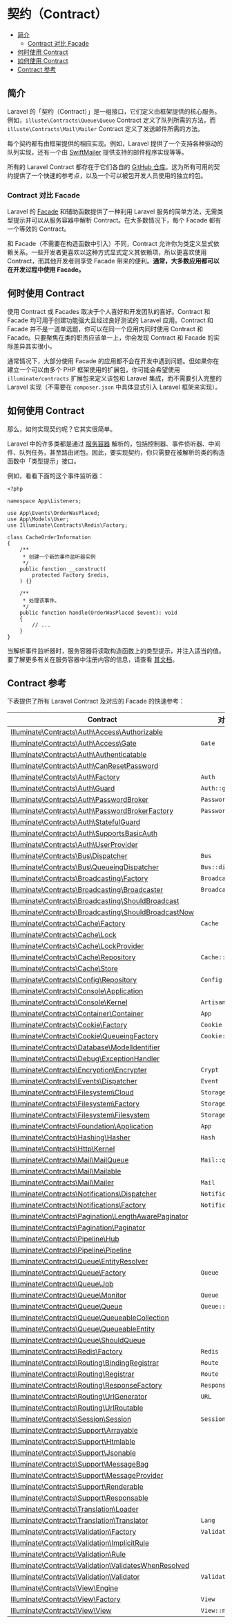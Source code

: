 # 契约（Contract）

- [简介](#introduction)
    - [Contract 对比 Facade](#contracts-vs-facades)
- [何时使用 Contract](#when-to-use-contracts)
- [如何使用 Contract](#how-to-use-contracts)
- [Contract 参考](#contract-reference)

<a name="introduction"></a>
## 简介

Laravel 的「契约（Contract）」是一组接口，它们定义由框架提供的核心服务。例如，`illuste\Contracts\Queue\Queue` Contract 定义了队列所需的方法，而 `illuste\Contracts\Mail\Mailer` Contract 定义了发送邮件所需的方法。

每个契约都有由框架提供的相应实现。例如，Laravel 提供了一个支持各种驱动的队列实现，还有一个由 [SwiftMailer](https://symfony.com/doc/6.0/mailer.html) 提供支持的邮件程序实现等等。

所有的 Laravel Contract 都存在于它们各自的 [GitHub 仓库](https://github.com/illuminate/contracts)。这为所有可用的契约提供了一个快速的参考点，以及一个可以被包开发人员使用的独立的包。

<a name="contracts-vs-facades"></a>
### Contract 对比 Facade

Laravel 的 [Facade](/docs/laravel/10.x/facades) 和辅助函数提供了一种利用 Laravel 服务的简单方法，无需类型提示并可以从服务容器中解析 Contract。在大多数情况下，每个 Facade 都有一个等效的 Contract。

和 Facade（不需要在构造函数中引入）不同，Contract 允许你为类定义显式依赖关系。一些开发者更喜欢以这种方式显式定义其依赖项，所以更喜欢使用 Contract，而其他开发者则享受 Facade 带来的便利。**通常，大多数应用都可以在开发过程中使用 Facade。**


<a name="when-to-use-contracts"></a>
## 何时使用 Contract

使用 Contract 或 Facades 取决于个人喜好和开发团队的喜好。Contract 和 Facade 均可用于创建功能强大且经过良好测试的 Laravel 应用。Contract 和 Facade 并不是一道单选题，你可以在同一个应用内同时使用 Contract 和 Facade。只要聚焦在类的职责应该单一上，你会发现 Contract 和 Facade 的实际差异其实很小。

通常情况下，大部分使用 Facade 的应用都不会在开发中遇到问题。但如果你在建立一个可以由多个 PHP 框架使用的扩展包，你可能会希望使用 `illuminate/contracts` 扩展包来定义该包和 Laravel 集成，而不需要引入完整的 Laravel 实现（不需要在 `composer.json` 中具体显式引入 Laravel 框架来实现）。

<a name="how-to-use-contracts"></a>
## 如何使用 Contract

那么，如何实现契约呢？它其实很简单。

Laravel 中的许多类都是通过 [服务容器](https://learnku.com/docs/Laravel/10.x/container) 解析的，包括控制器、事件侦听器、中间件、队列任务，甚至路由闭包。因此，要实现契约，你只需要在被解析的类的构造函数中「类型提示」接口。

例如，看看下面的这个事件监听器：

    <?php

    namespace App\Listeners;

    use App\Events\OrderWasPlaced;
    use App\Models\User;
    use Illuminate\Contracts\Redis\Factory;

    class CacheOrderInformation
    {
        /**
         * 创建一个新的事件监听器实例
         */
        public function __construct(
            protected Factory $redis,
        ) {}

        /**
         * 处理该事件。
         */
        public function handle(OrderWasPlaced $event): void
        {
            // ...
        }
    }



当解析事件监听器时，服务容器将读取构造函数上的类型提示，并注入适当的值。 要了解更多有关在服务容器中注册内容的信息，请查看 [其文档](/docs/laravel/10.x/container)。

<a name="contract-reference"></a>
## Contract 参考

下表提供了所有 Laravel Contract 及对应的 Facade 的快速参考：

| Contract                                                                                                                                               | 对应的 Facade               |
|--------------------------------------------------------------------------------------------------------------------------------------------------------|----------------------------|
| [Illuminate\Contracts\Auth\Access\Authorizable](https://github.com/illuminate/contracts/blob/laravel/10.x/Auth/Access/Authorizable.php)                 |  &nbsp;                   |
| [Illuminate\Contracts\Auth\Access\Gate](https://github.com/illuminate/contracts/blob/laravel/10.x/Auth/Access/Gate.php)                                 | `Gate`                    |
| [Illuminate\Contracts\Auth\Authenticatable](https://github.com/illuminate/contracts/blob/laravel/10.x/Auth/Authenticatable.php)                         |  &nbsp;                   |
| [Illuminate\Contracts\Auth\CanResetPassword](https://github.com/illuminate/contracts/blob/laravel/10.x/Auth/CanResetPassword.php)                       | &nbsp;                    |
| [Illuminate\Contracts\Auth\Factory](https://github.com/illuminate/contracts/blob/laravel/10.x/Auth/Factory.php)                                         | `Auth`                    |
| [Illuminate\Contracts\Auth\Guard](https://github.com/illuminate/contracts/blob/laravel/10.x/Auth/Guard.php)                                             | `Auth::guard()`           |
| [Illuminate\Contracts\Auth\PasswordBroker](https://github.com/illuminate/contracts/blob/laravel/10.x/Auth/PasswordBroker.php)                           | `Password::broker()`      |
| [Illuminate\Contracts\Auth\PasswordBrokerFactory](https://github.com/illuminate/contracts/blob/laravel/10.x/Auth/PasswordBrokerFactory.php)             | `Password`                |
| [Illuminate\Contracts\Auth\StatefulGuard](https://github.com/illuminate/contracts/blob/laravel/10.x/Auth/StatefulGuard.php)                             | &nbsp;                    |
| [Illuminate\Contracts\Auth\SupportsBasicAuth](https://github.com/illuminate/contracts/blob/laravel/10.x/Auth/SupportsBasicAuth.php)                     | &nbsp;                    |
| [Illuminate\Contracts\Auth\UserProvider](https://github.com/illuminate/contracts/blob/laravel/10.x/Auth/UserProvider.php)                               | &nbsp;                    |
| [Illuminate\Contracts\Bus\Dispatcher](https://github.com/illuminate/contracts/blob/laravel/10.x/Bus/Dispatcher.php)                                     | `Bus`                     |
| [Illuminate\Contracts\Bus\QueueingDispatcher](https://github.com/illuminate/contracts/blob/laravel/10.x/Bus/QueueingDispatcher.php)                     | `Bus::dispatchToQueue()`  |
| [Illuminate\Contracts\Broadcasting\Factory](https://github.com/illuminate/contracts/blob/laravel/10.x/Broadcasting/Factory.php)                         | `Broadcast`               |
| [Illuminate\Contracts\Broadcasting\Broadcaster](https://github.com/illuminate/contracts/blob/laravel/10.x/Broadcasting/Broadcaster.php)                 | `Broadcast::connection()` |
| [Illuminate\Contracts\Broadcasting\ShouldBroadcast](https://github.com/illuminate/contracts/blob/laravel/10.x/Broadcasting/ShouldBroadcast.php)         | &nbsp;                    |
| [Illuminate\Contracts\Broadcasting\ShouldBroadcastNow](https://github.com/illuminate/contracts/blob/laravel/10.x/Broadcasting/ShouldBroadcastNow.php)   | &nbsp;                    |
| [Illuminate\Contracts\Cache\Factory](https://github.com/illuminate/contracts/blob/laravel/10.x/Cache/Factory.php)                                       | `Cache`                   |
| [Illuminate\Contracts\Cache\Lock](https://github.com/illuminate/contracts/blob/laravel/10.x/Cache/Lock.php)                                             | &nbsp;                    |
| [Illuminate\Contracts\Cache\LockProvider](https://github.com/illuminate/contracts/blob/laravel/10.x/Cache/LockProvider.php)                             | &nbsp;                    |
| [Illuminate\Contracts\Cache\Repository](https://github.com/illuminate/contracts/blob/laravel/10.x/Cache/Repository.php)                                 | `Cache::driver()`         |
| [Illuminate\Contracts\Cache\Store](https://github.com/illuminate/contracts/blob/laravel/10.x/Cache/Store.php)                                           | &nbsp;                    |
| [Illuminate\Contracts\Config\Repository](https://github.com/illuminate/contracts/blob/laravel/10.x/Config/Repository.php)                               | `Config`                  |
| [Illuminate\Contracts\Console\Application](https://github.com/illuminate/contracts/blob/laravel/10.x/Console/Application.php)                           | &nbsp;                    |
| [Illuminate\Contracts\Console\Kernel](https://github.com/illuminate/contracts/blob/laravel/10.x/Console/Kernel.php)                                     | `Artisan`                 |
| [Illuminate\Contracts\Container\Container](https://github.com/illuminate/contracts/blob/laravel/10.x/Container/Container.php)                           | `App`                     |
| [Illuminate\Contracts\Cookie\Factory](https://github.com/illuminate/contracts/blob/laravel/10.x/Cookie/Factory.php)                                     | `Cookie`                  |
| [Illuminate\Contracts\Cookie\QueueingFactory](https://github.com/illuminate/contracts/blob/laravel/10.x/Cookie/QueueingFactory.php)                     | `Cookie::queue()`         |
| [Illuminate\Contracts\Database\ModelIdentifier](https://github.com/illuminate/contracts/blob/laravel/10.x/Database/ModelIdentifier.php)                 | &nbsp;                    |
| [Illuminate\Contracts\Debug\ExceptionHandler](https://github.com/illuminate/contracts/blob/laravel/10.x/Debug/ExceptionHandler.php)                     | &nbsp;                    |
| [Illuminate\Contracts\Encryption\Encrypter](https://github.com/illuminate/contracts/blob/laravel/10.x/Encryption/Encrypter.php)                         | `Crypt`                   |
| [Illuminate\Contracts\Events\Dispatcher](https://github.com/illuminate/contracts/blob/laravel/10.x/Events/Dispatcher.php)                               | `Event`                   |
| [Illuminate\Contracts\Filesystem\Cloud](https://github.com/illuminate/contracts/blob/laravel/10.x/Filesystem/Cloud.php)                                 | `Storage::cloud()`        |
| [Illuminate\Contracts\Filesystem\Factory](https://github.com/illuminate/contracts/blob/laravel/10.x/Filesystem/Factory.php)                             | `Storage`                 |
| [Illuminate\Contracts\Filesystem\Filesystem](https://github.com/illuminate/contracts/blob/laravel/10.x/Filesystem/Filesystem.php)                       | `Storage::disk()`         |
| [Illuminate\Contracts\Foundation\Application](https://github.com/illuminate/contracts/blob/laravel/10.x/Foundation/Application.php)                     | `App`                     |
| [Illuminate\Contracts\Hashing\Hasher](https://github.com/illuminate/contracts/blob/laravel/10.x/Hashing/Hasher.php)                                     | `Hash`                    |
| [Illuminate\Contracts\Http\Kernel](https://github.com/illuminate/contracts/blob/laravel/10.x/Http/Kernel.php)                                           | &nbsp;                    |
| [Illuminate\Contracts\Mail\MailQueue](https://github.com/illuminate/contracts/blob/laravel/10.x/Mail/MailQueue.php)                                     | `Mail::queue()`           |
| [Illuminate\Contracts\Mail\Mailable](https://github.com/illuminate/contracts/blob/laravel/10.x/Mail/Mailable.php)                                       | &nbsp;                    |
| [Illuminate\Contracts\Mail\Mailer](https://github.com/illuminate/contracts/blob/laravel/10.x/Mail/Mailer.php)                                           | `Mail`                    |
| [Illuminate\Contracts\Notifications\Dispatcher](https://github.com/illuminate/contracts/blob/laravel/10.x/Notifications/Dispatcher.php)                 | `Notification`            |
| [Illuminate\Contracts\Notifications\Factory](https://github.com/illuminate/contracts/blob/laravel/10.x/Notifications/Factory.php)                       | `Notification`            |
| [Illuminate\Contracts\Pagination\LengthAwarePaginator](https://github.com/illuminate/contracts/blob/laravel/10.x/Pagination/LengthAwarePaginator.php)   | &nbsp;                    |
| [Illuminate\Contracts\Pagination\Paginator](https://github.com/illuminate/contracts/blob/laravel/10.x/Pagination/Paginator.php)                         | &nbsp;                    |
| [Illuminate\Contracts\Pipeline\Hub](https://github.com/illuminate/contracts/blob/laravel/10.x/Pipeline/Hub.php)                                         | &nbsp;                    |
| [Illuminate\Contracts\Pipeline\Pipeline](https://github.com/illuminate/contracts/blob/laravel/10.x/Pipeline/Pipeline.php)                               | &nbsp;                    |
| [Illuminate\Contracts\Queue\EntityResolver](https://github.com/illuminate/contracts/blob/laravel/10.x/Queue/EntityResolver.php)                         | &nbsp;                    |
| [Illuminate\Contracts\Queue\Factory](https://github.com/illuminate/contracts/blob/laravel/10.x/Queue/Factory.php)                                       | `Queue`                   |
| [Illuminate\Contracts\Queue\Job](https://github.com/illuminate/contracts/blob/laravel/10.x/Queue/Job.php)                                               | &nbsp;                    |
| [Illuminate\Contracts\Queue\Monitor](https://github.com/illuminate/contracts/blob/laravel/10.x/Queue/Monitor.php)                                       | `Queue`                   |
| [Illuminate\Contracts\Queue\Queue](https://github.com/illuminate/contracts/blob/laravel/10.x/Queue/Queue.php)                                           | `Queue::connection()`     |
| [Illuminate\Contracts\Queue\QueueableCollection](https://github.com/illuminate/contracts/blob/laravel/10.x/Queue/QueueableCollection.php)               | &nbsp;                    |
| [Illuminate\Contracts\Queue\QueueableEntity](https://github.com/illuminate/contracts/blob/laravel/10.x/Queue/QueueableEntity.php)                       | &nbsp;                    |
| [Illuminate\Contracts\Queue\ShouldQueue](https://github.com/illuminate/contracts/blob/laravel/10.x/Queue/ShouldQueue.php)                               | &nbsp;                    |
| [Illuminate\Contracts\Redis\Factory](https://github.com/illuminate/contracts/blob/laravel/10.x/Redis/Factory.php)                                       | `Redis`                   |
| [Illuminate\Contracts\Routing\BindingRegistrar](https://github.com/illuminate/contracts/blob/laravel/10.x/Routing/BindingRegistrar.php)                 | `Route`                   |
| [Illuminate\Contracts\Routing\Registrar](https://github.com/illuminate/contracts/blob/laravel/10.x/Routing/Registrar.php)                               | `Route`                   |
| [Illuminate\Contracts\Routing\ResponseFactory](https://github.com/illuminate/contracts/blob/laravel/10.x/Routing/ResponseFactory.php)                   | `Response`                |
| [Illuminate\Contracts\Routing\UrlGenerator](https://github.com/illuminate/contracts/blob/laravel/10.x/Routing/UrlGenerator.php)                         | `URL`                     |
| [Illuminate\Contracts\Routing\UrlRoutable](https://github.com/illuminate/contracts/blob/laravel/10.x/Routing/UrlRoutable.php)                           | &nbsp;                    |
| [Illuminate\Contracts\Session\Session](https://github.com/illuminate/contracts/blob/laravel/10.x/Session/Session.php)                                   | `Session::driver()`       |
| [Illuminate\Contracts\Support\Arrayable](https://github.com/illuminate/contracts/blob/laravel/10.x/Support/Arrayable.php)                               | &nbsp;                    |
| [Illuminate\Contracts\Support\Htmlable](https://github.com/illuminate/contracts/blob/laravel/10.x/Support/Htmlable.php)                                 | &nbsp;                    |
| [Illuminate\Contracts\Support\Jsonable](https://github.com/illuminate/contracts/blob/laravel/10.x/Support/Jsonable.php)                                 | &nbsp;                    |
| [Illuminate\Contracts\Support\MessageBag](https://github.com/illuminate/contracts/blob/laravel/10.x/Support/MessageBag.php)                             | &nbsp;                    |
| [Illuminate\Contracts\Support\MessageProvider](https://github.com/illuminate/contracts/blob/laravel/10.x/Support/MessageProvider.php)                   | &nbsp;                    |
| [Illuminate\Contracts\Support\Renderable](https://github.com/illuminate/contracts/blob/laravel/10.x/Support/Renderable.php)                             | &nbsp;                    |
| [Illuminate\Contracts\Support\Responsable](https://github.com/illuminate/contracts/blob/laravel/10.x/Support/Responsable.php)                           | &nbsp;                    |
| [Illuminate\Contracts\Translation\Loader](https://github.com/illuminate/contracts/blob/laravel/10.x/Translation/Loader.php)                             | &nbsp;                    |
| [Illuminate\Contracts\Translation\Translator](https://github.com/illuminate/contracts/blob/laravel/10.x/Translation/Translator.php)                     | `Lang`                    |
| [Illuminate\Contracts\Validation\Factory](https://github.com/illuminate/contracts/blob/laravel/10.x/Validation/Factory.php)                             | `Validator`               |
| [Illuminate\Contracts\Validation\ImplicitRule](https://github.com/illuminate/contracts/blob/laravel/10.x/Validation/ImplicitRule.php)                   | &nbsp;                    |
| [Illuminate\Contracts\Validation\Rule](https://github.com/illuminate/contracts/blob/laravel/10.x/Validation/Rule.php)                                   | &nbsp;                    |
| [Illuminate\Contracts\Validation\ValidatesWhenResolved](https://github.com/illuminate/contracts/blob/laravel/10.x/Validation/ValidatesWhenResolved.php) | &nbsp;                    |
| [Illuminate\Contracts\Validation\Validator](https://github.com/illuminate/contracts/blob/laravel/10.x/Validation/Validator.php)                         | `Validator::make()`       |
| [Illuminate\Contracts\View\Engine](https://github.com/illuminate/contracts/blob/laravel/10.x/View/Engine.php)                                           | &nbsp;                    |
| [Illuminate\Contracts\View\Factory](https://github.com/illuminate/contracts/blob/laravel/10.x/View/Factory.php)                                         | `View`                    |
| [Illuminate\Contracts\View\View](https://github.com/illuminate/contracts/blob/laravel/10.x/View/View.php)                                               | `View::make()`            |
